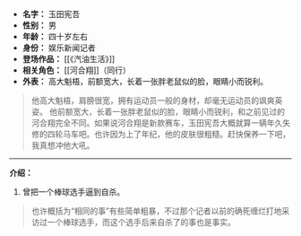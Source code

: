 
- **名字：** 玉田宪吾
- **性别：** 男
- **年龄：** 四十岁左右
- **身份：** 娱乐新闻记者
- **登场作品：** [[《汽油生活》]]
- **相关角色：** [[河合翔]]（同行）
- **外表：** 高大魁梧，前额宽大，长着一张胖老鼠似的脸，眼睛小而锐利。

> 他高大魁梧，肩膀很宽，拥有运动员一般的身材，却毫无运动员的飒爽英姿。
> 他前额宽大，长着一张胖老鼠似的脸，眼睛小而锐利，和之前见过的河合翔完全不同。如果说河合翔是新款赛车，玉田宪吾大概就算一辆年久失修的四轮马车吧。也许因为上了年纪，他的皮肤很粗糙。赶快保养一下吧，我真想冲他大吼。

---

**介绍：** 

1. 曾把一个棒球选手逼到自杀。

> 也许概括为“相同的事”有些简单粗暴，不过那个记者以前的确死缠烂打地采访过一个棒球选手，而这个选手后来自杀了的事也是事实。